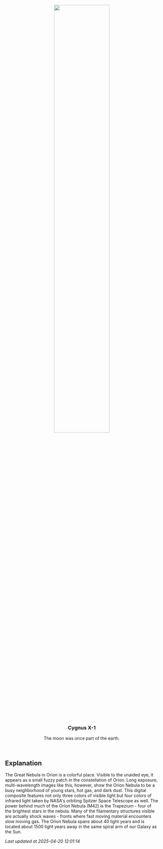 <p align='center'>
    <img src='https://apod.nasa.gov/apod/image/2504/M42_SpitzerCzernetz_1080.jpg' width='60%' />
    <h3 align="center">Cygnus X-1</h3>
    <p align="center">The moon was once part of the earth.</p>
</p>
<br/>

Explanation
--
The Great Nebula in Orion is a colorful place.  Visible to the unaided eye, it appears as a small fuzzy patch in the constellation of Orion.  Long exposure, multi-wavelength images like this, however, show the Orion Nebula to be a busy neighborhood of young stars, hot gas, and dark dust.  This digital composite features not only three colors of visible light but four colors of infrared light taken by NASA's orbiting Spitzer Space Telescope as well.  The power behind much of the Orion Nebula (M42) is the Trapezium - four of the brightest stars in the nebula.  Many of the filamentary structures visible are actually shock waves - fronts where fast moving material encounters slow moving gas.  The Orion Nebula spans about 40 light years and is located about 1500 light years away in the same spiral arm of our Galaxy as the Sun.


*Last updated at 2025-04-20 12:01:14*
